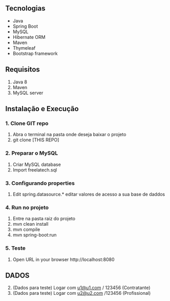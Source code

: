 ## Tecnologias

- Java
- Spring Boot
- MySQL
- Hibernate ORM
- Maven
- Thymeleaf 
- Bootstrap framework


## Requisitos 
1. Java 8
2. Maven
3. MySQL server

## Instalação e Execução 

### 1. Clone GIT repo

1. Abra o terminal na pasta onde deseja baixar o projeto
2. git clone [THIS REPO]

### 2. Preparar o MySQL

1. Criar MySQL database 
2. Import freelatech.sql

### 3. Configurando properties

1. Edit spring.datasource.* editar valores de acesso a sua base de daddos

### 4. Run no projeto

1. Entre na pasta raiz do projeto
2. mvn clean install
3. mvn compile
4. mvn spring-boot:run


### 5. Teste

1. Open URL in your browser http://localhost:8080

## DADOS
2. (Dados para teste) Logar com u1@u1.com / 123456 (Contratante)
3. (Dados para teste) Logar com u2@u2.com /123456 (Profissional)

